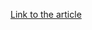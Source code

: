 [Link to the article](https://cyberforensicator.com/2019/01/20/silence-dissecting-malicious-chm-files-and-performing-forensic-analysis/)
